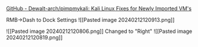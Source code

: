 [GitHub - Dewalt-arch/pimpmykali: Kali Linux Fixes for Newly Imported VM's](https://github.com/Dewalt-arch/pimpmykali)

RMB->Dash to Dock Settings
![[Pasted image 20240212120913.png]]

![[Pasted image 20240212120806.png]]
Changed to "Right"
![[Pasted image 20240212120819.png]]